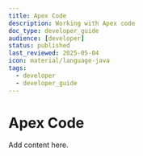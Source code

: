 ```yaml
---
title: Apex Code
description: Working with Apex code
doc_type: developer_guide
audience: [developer]
status: published
last_reviewed: 2025-05-04
icon: material/language-java
tags:
  - developer
  - developer_guide
---
```


# Apex Code

Add content here.
